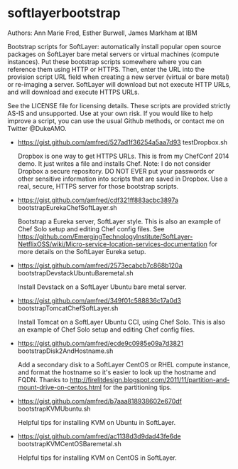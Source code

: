 softlayerbootstrap
==================
Authors: Ann Marie Fred, Esther Burwell, James Markham at IBM

Bootstrap scripts for SoftLayer: automatically install popular open source packages on SoftLayer bare metal servers or virtual machines (compute instances).  Put these bootstrap scripts somewhere where you can reference them using HTTP or HTTPS.  Then, enter the URL into the provision script URL field when creating a new server (virtual or bare metal) or re-imaging a server. SoftLayer will download but not execute HTTP URLs, and will download and execute HTTPS URLs.

See the LICENSE file for licensing details.  These scripts are provided strictly AS-IS and unsupported.  Use at your own risk.  If you would like to help improve a script, you can use the usual Github methods, or contact me on Twitter @DukeAMO.

+ https://gist.github.com/amfred/527ad1f36254a5aa7d93 testDropbox.sh 

  Dropbox is one way to get HTTPS URLs.  This is from my ChefConf 2014 demo.  It just writes a file and installs Chef.  Note: I do not consider Dropbox a secure repository.  DO NOT EVER put your passwords or other sensitive information into scripts that are saved in Dropbox.  Use a real, secure, HTTPS server for those bootstrap scripts.

+ https://gist.github.com/amfred/cdf321ff883acbc3897a bootstrapEurekaChefSoftLayer.sh 

  Bootstrap a Eureka server, SoftLayer style.  This is also an example of Chef Solo setup and editing Chef config files.  See https://github.com/EmergingTechnologyInstitute/SoftLayer-NetflixOSS/wiki/Micro-service-location-services-documentation for more details on the SoftLayer Eureka setup.

+ https://gist.github.com/amfred/2573ecabcb7c868b120a bootstrapDevstackUbuntuBaremetal.sh

  Install Devstack on a SoftLayer Ubuntu bare metal server.

+ https://gist.github.com/amfred/349f01c588836c17a0d3 bootstrapTomcatChefSoftLayer.sh

  Install Tomcat on a SoftLayer Ubuntu CCI, using Chef Solo.  This is also an example of Chef Solo setup and editing Chef config files.
  
+ https://gist.github.com/amfred/ecde9c0985e09a7d3821 bootstrapDisk2AndHostname.sh

  Add a secondary disk to a SoftLayer CentOS or RHEL compute instance, and format the hostname so it's easier to look up the hostname and FQDN.  Thanks to http://firelitdesign.blogspot.com/2011/11/partition-and-mount-drive-on-centos.html for the partitioning tips.
  
+ https://gist.github.com/amfred/b7aaa818938602e670df bootstrapKVMUbuntu.sh

  Helpful tips for installing KVM on Ubuntu in SoftLayer.
  
+ https://gist.github.com/amfred/ac1138d3d9dad43fe6de bootstrapKVMCentOSBaremetal.sh

  Helpful tips for installing KVM on CentOS in SoftLayer.
